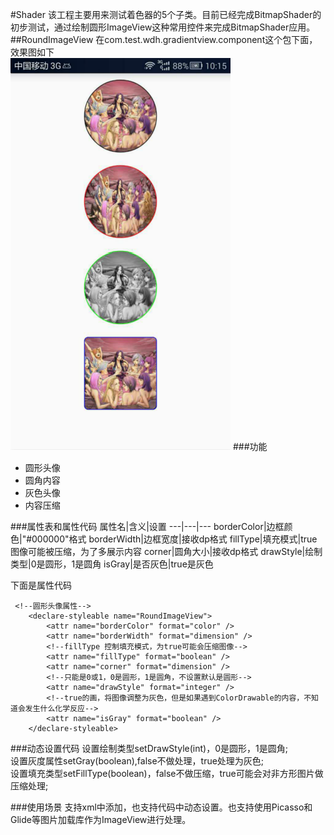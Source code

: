 #Shader
该工程主要用来测试着色器的5个子类。目前已经完成BitmapShader的初步测试，通过绘制圆形ImageView这种常用控件来完成BitmapShader应用。  
##RoundImageView
在com.test.wdh.gradientview.component这个包下面，效果图如下  
![普通效果](https://github.com/Bottlezn/GradientView/blob/master/app/src/main/res/drawable/screenshot.png)
###功能  
- 圆形头像
- 圆角内容
- 灰色头像
- 内容压缩  

###属性表和属性代码
属性名|含义|设置
---|---|---
borderColor|边框颜色|"#000000"格式
borderWidth|边框宽度|接收dp格式
fillType|填充模式|true图像可能被压缩，为了多展示内容
corner|圆角大小|接收dp格式
drawStyle|绘制类型|0是圆形，1是圆角
isGray|是否灰色|true是灰色

下面是属性代码
```
 <!--圆形头像属性-->
    <declare-styleable name="RoundImageView">
        <attr name="borderColor" format="color" />
        <attr name="borderWidth" format="dimension" />
        <!--fillType 控制填充模式，为true可能会压缩图像-->
        <attr name="fillType" format="boolean" />
        <attr name="corner" format="dimension" />
        <!--只能是0或1，0是圆形，1是圆角，不设置默认是圆形-->
        <attr name="drawStyle" format="integer" />
        <!--true的画，将图像调整为灰色，但是如果遇到ColorDrawable的内容，不知道会发生什么化学反应-->
        <attr name="isGray" format="boolean" />
    </declare-styleable>
```
###动态设置代码
设置绘制类型setDrawStyle(int)，0是圆形，1是圆角;  
设置灰度属性setGray(boolean),false不做处理，true处理为灰色;  
设置填充类型setFillType(boolean)，false不做压缩，true可能会对非方形图片做压缩处理;  

###使用场景
支持xml中添加，也支持代码中动态设置。也支持使用Picasso和Glide等图片加载库作为ImageView进行处理。
